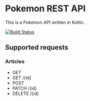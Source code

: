 # Pokemon REST API

This is a Pokemon API written in Kotlin.

<!--- Travis CI build status banner -->
[![Build Status](https://travis-ci.org/synend16/pokemon.svg?branch=master)](https://travis-ci.org/synend16/pokemon)

## Supported requests ##

### Articles ###
 - GET
 - GET /{id}
 - POST
 - PATCH /{id}
 - DELETE /{id}
